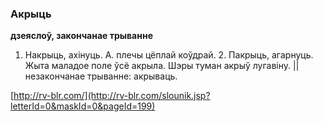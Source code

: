 ### Акрыць
**дзеяслоў, закончанае трыванне**

1. Накрыць, ахінуць. А. плечы цёплай коўдрай. 2. Пакрыць, агарнуць. Жыта маладое поле ўсё акрыла. Шэры туман акрыў лугавіну. || незакончанае трыванне: акрываць.

<a rel="author">[http://rv-blr.com/](http://rv-blr.com/slounik.jsp?letterId=0&maskId=0&pageId=199)</a>
